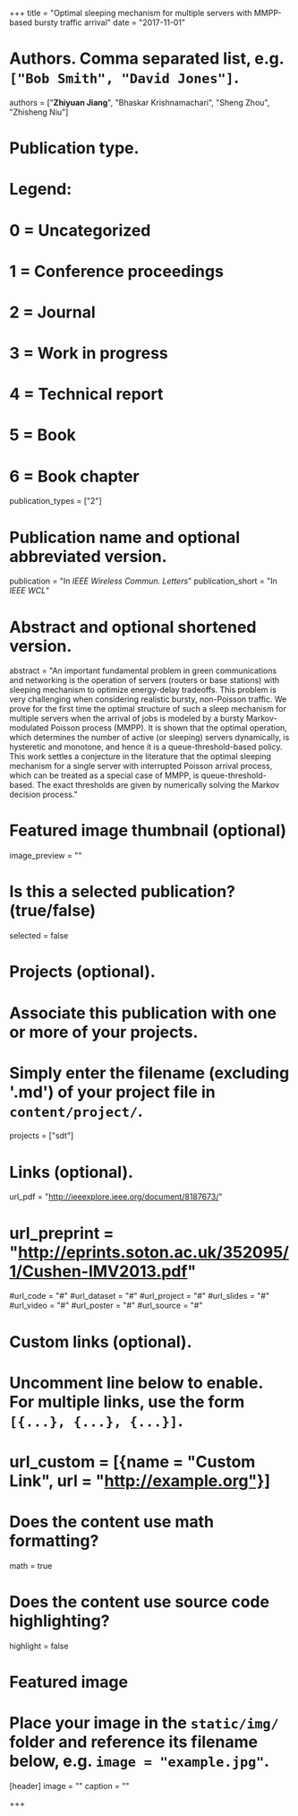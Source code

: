+++
title = "Optimal sleeping mechanism for multiple servers with MMPP-based bursty traffic arrival"
date = "2017-11-01"

# Authors. Comma separated list, e.g. `["Bob Smith", "David Jones"]`.
authors = ["**Zhiyuan Jiang**", "Bhaskar Krishnamachari", "Sheng Zhou", "Zhisheng Niu"]

# Publication type.
# Legend:
# 0 = Uncategorized
# 1 = Conference proceedings
# 2 = Journal
# 3 = Work in progress
# 4 = Technical report
# 5 = Book
# 6 = Book chapter
publication_types = ["2"]

# Publication name and optional abbreviated version.
publication = "In *IEEE Wireless Commun. Letters*"
publication_short = "In *IEEE WCL*"

# Abstract and optional shortened version.
abstract = "An important fundamental problem in green communications and networking is the operation of servers (routers or base stations) with sleeping mechanism to optimize energy-delay tradeoffs. This problem is very challenging when considering realistic bursty, non-Poisson traffic. We prove for the first time the optimal structure of such a sleep mechanism for multiple servers when the arrival of jobs is modeled by a bursty Markov-modulated Poisson process (MMPP). It is shown that the optimal operation, which determines the number of active (or sleeping) servers dynamically, is hysteretic and monotone, and hence it is a queue-threshold-based policy. This work settles a conjecture in the literature that the optimal sleeping mechanism for a single server with interrupted Poisson arrival process, which can be treated as a special case of MMPP, is queue-threshold-based. The exact thresholds are given by numerically solving the Markov decision process."

# Featured image thumbnail (optional)
image_preview = ""

# Is this a selected publication? (true/false)
selected = false

# Projects (optional).
#   Associate this publication with one or more of your projects.
#   Simply enter the filename (excluding '.md') of your project file in `content/project/`.
projects = ["sdt"]

# Links (optional).
url_pdf = "http://ieeexplore.ieee.org/document/8187673/"
# url_preprint = "http://eprints.soton.ac.uk/352095/1/Cushen-IMV2013.pdf"
#url_code = "#"
#url_dataset = "#"
#url_project = "#"
#url_slides = "#"
#url_video = "#"
#url_poster = "#"
#url_source = "#"

# Custom links (optional).
#   Uncomment line below to enable. For multiple links, use the form `[{...}, {...}, {...}]`.
# url_custom = [{name = "Custom Link", url = "http://example.org"}]

# Does the content use math formatting?
math = true

# Does the content use source code highlighting?
highlight = false

# Featured image
# Place your image in the `static/img/` folder and reference its filename below, e.g. `image = "example.jpg"`.
[header]
image = ""
caption = ""

+++

